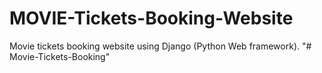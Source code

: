 # MOVIE-Tickets-Booking-Website
Movie tickets booking website using Django (Python Web framework).
"# Movie-Tickets-Booking" 
